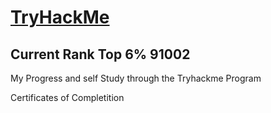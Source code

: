 # <h1> <a href="https://tryhackme.com/p/Elzrath">TryHackMe</h1></a>
<h2> Current Rank Top 6% 91002</h2>

My Progress and self Study through the Tryhackme Program

Certificates of Completition
